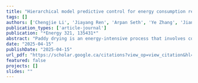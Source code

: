 ```yaml
---
title: "Hierarchical model predictive control for energy consumption regulation of industrial-scale circulation counter-flow paddy drying process"
tags: []
authors: ['Chengjie Li', 'Jiayang Ren', 'Arpan Seth', 'Ye Zhang', 'Jianjiang Huang', 'Changyou Li', 'Yankai Cao']
publication_types: ['article-journal']
publication: "*Energy 321, 135431*"
abstract: "Paddy drying is an energy-intensive process that involves complex interaction such as inertia, nonlinearity, and random disturbances. Real-time energy consumption regulation is challenging due to the interplay of these factors. This study proposes a two-level hierarchical model predictive control (MPC) strategy for industrial-scale circulation counter-flow paddy drying process. The first-level optimizer encompasses an energetic optimizer, engineered to minimize energy consumption. This optimizer integrates drying mathematical and energetic models, as well as drying and ambient data. It operates at a low frequency of once every 180 s to handle computational complexity and slow-changing ambient conditions. To handle high-frequency disturbances, a second-level MPC operates at 2.25 s intervals, relying exclusively on drying mathematical model and tracking ideal trajectory established by first-level optimizer. Experiments show that first-level optimizer reduces total energy consumption by 12.8 % compared to previous proposed static ventilation strategy. Hierarchical MPC strategy consistently achieves lower relative average deviations (0.70 %, 0.79 %, and 0.81 %) from ideal trajectory under varying disturbance fluctuation rates (±60 %, ±80 %, and ±100 % respectively). These deviations are markedly lower (by 1.58 %, 15.67 %, and 19.52 % respectively) than those observed when applying first-level optimizer under noisy conditions. These findings underscore the enhanced energy-saving and disturbance-suppression capabilities of proposed hierarchical MPC strategy."
date: "2025-04-15"
publishDate: "2025-04-15"
url_pdf: "https://scholar.google.ca/citations?view_op=view_citation&hl=zh-CN&user=M-s3mjAAAAAJ&cstart=80&citation_for_view=M-s3mjAAAAAJ:uWQEDVKXjbEC"
featured: false
projects: []
slides: ""
---
```

